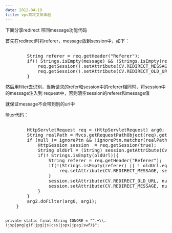 ```yaml
---
date: 2012-04-19
title: vps首次文章体验
---
```



<p>
	下面分享redirect 带回message功能代码
</p>
<p>
	首先在redirect时将referer，message放到session中，如下：
</p>
<p>
<pre class="prettyprint lang-java linenums">                
		String referer = req.getHeader("Referer");
		if(! Strings.isEmpty(message) &amp;&amp; !Strings.isEmpty(referer)){
			req.getSession().setAttribute(CV.REDIRECT_MESSAGE, message);
			req.getSession().setAttribute(CV.REDIRECT_OLD_URL, referer);
		}
</pre>
然后用filter去识别，当新请求的refer和session中的referer相同时，将session中的message注入到 request中，否则清空session的referer和message值
</p>
<p>
	就保证message不会带到别的url中
</p>
<p>
	filter代码：
</p>
<p>
<pre class="prettyprint lang-java linenums">	
		HttpServletRequest req = (HttpServletRequest) arg0;
		String realPath = Mvcs.getRequestPathObject(req).getUrl();
		if (null != ignorePtn &amp;&amp; !ignorePtn.matcher(realPath).find()) {
			HttpSession session  = req.getSession(true);
			String oldUrl = (String) session.getAttribute(CV.REDIRECT_OLD_URL);
			if(! Strings.isEmpty(oldUrl)){
				String referer = req.getHeader("Referer");
				if(!(Strings.isEmpty(referer) || ! oldUrl.equals(referer))){
					req.setAttribute(CV.REDIRECT_MESSAGE, session.getAttribute(CV.REDIRECT_MESSAGE));
				}
				session.setAttribute(CV.REDIRECT_OLD_URL, null);
				session.setAttribute(CV.REDIRECT_MESSAGE, null);
			}
		}
		arg2.doFilter(arg0, arg1);
	}

	private static final String IGNORE = "^.+\\.(jsp|png|gif|jpg|js|css|jspx|jpeg|swf)$";
</pre>
</p>